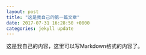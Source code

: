 ```yaml
---
layout: post
title: "这是我自己的第一篇文章"
date: 2017-07-31 16:28:50 +0800
categories: jekyll update
---
```



这是我自己的内容，这里可以写Markdown格式的内容了。